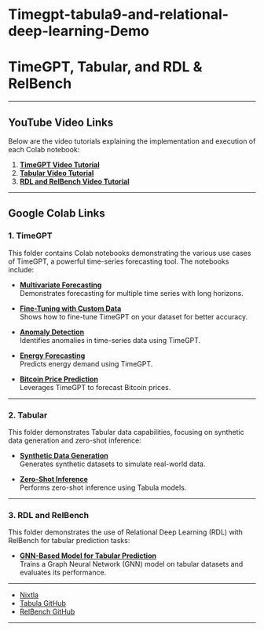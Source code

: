 # Timegpt-tabula9-and-relational-deep-learning-Demo

# TimeGPT, Tabular, and RDL & RelBench

---

## YouTube Video Links

Below are the video tutorials explaining the implementation and execution of each Colab notebook:

1. **[TimeGPT Video Tutorial](https://youtu.be/timegpt-video-link)**  
2. **[Tabular Video Tutorial](https://youtu.be/tabular-video-link)**  
3. **[RDL and RelBench Video Tutorial](https://youtu.be/rdl-relbench-video-link)**  

---

## Google Colab Links

### 1. **TimeGPT**
This folder contains Colab notebooks demonstrating the various use cases of TimeGPT, a powerful time-series forecasting tool. The notebooks include:

- **[Multivariate Forecasting](https://drive.google.com/drive/folders/18LbawXw4qTubs8Mfjxh7Q1Opd0qFHLOP?usp=sharing)**  
  Demonstrates forecasting for multiple time series with long horizons.  

- **[Fine-Tuning with Custom Data](https://drive.google.com/drive/folders/18LbawXw4qTubs8Mfjxh7Q1Opd0qFHLOP?usp=sharing)**  
  Shows how to fine-tune TimeGPT on your dataset for better accuracy.  

- **[Anomaly Detection](https://drive.google.com/drive/folders/18LbawXw4qTubs8Mfjxh7Q1Opd0qFHLOP?usp=sharing)**  
  Identifies anomalies in time-series data using TimeGPT.  

- **[Energy Forecasting](https://drive.google.com/drive/folders/18LbawXw4qTubs8Mfjxh7Q1Opd0qFHLOP?usp=sharing)**  
  Predicts energy demand using TimeGPT.  

- **[Bitcoin Price Prediction](https://drive.google.com/drive/folders/18LbawXw4qTubs8Mfjxh7Q1Opd0qFHLOP?usp=sharing)**  
  Leverages TimeGPT to forecast Bitcoin prices.

---

### 2. **Tabular**
This folder demonstrates Tabular data capabilities, focusing on synthetic data generation and zero-shot inference:

- **[Synthetic Data Generation](https://drive.google.com/drive/folders/187HOj2oFEZMxMXNzvnoieoFJKcNcsF_x?usp=sharing)**  
  Generates synthetic datasets to simulate real-world data.

- **[Zero-Shot Inference](https://drive.google.com/drive/folders/187HOj2oFEZMxMXNzvnoieoFJKcNcsF_x?usp=sharing)**  
  Performs zero-shot inference using Tabula models.

---

### 3. **RDL and RelBench**
This folder demonstrates the use of Relational Deep Learning (RDL) with RelBench for tabular prediction tasks:

- **[GNN-Based Model for Tabular Prediction](https://drive.google.com/drive/folders/1iJ5bDU_8ihDQiwaRzZOiwBtWIezPZdZT?usp=sharing)**  
  Trains a Graph Neural Network (GNN) model on tabular datasets and evaluates its performance.

---

- [Nixtla](https://nixtla.github.io/)  
- [Tabula GitHub](https://github.com/zhao-zilong/Tabula)  
- [RelBench GitHub](https://github.com/snap-stanford/relbench)

---
